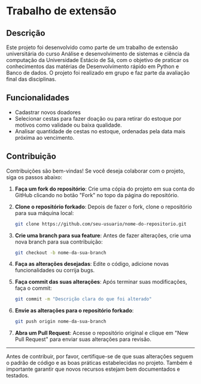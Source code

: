 # Trabalho de extensão

## Descrição
Este projeto foi desenvolvido como parte de um trabalho de extensão universitária do curso Análise e desenvolvimento de sistemas e ciência da computação da Universidade Estácio de Sá, com o objetivo de praticar os conhecimentos das matérias de Desenvolvimento rápido em Python e Banco de dados. O projeto foi realizado em grupo e faz parte da avaliação final das disciplinas.

## Funcionalidades

- Cadastrar novos doadores
- Selecionar cestas para fazer doação ou para retirar do estoque por motivos como validade ou baixa qualidade.
- Analisar quantidade de cestas no estoque, ordenadas pela data mais próxima ao vencimento.

## Contribuição

Contribuições são bem-vindas! Se você deseja colaborar com o projeto, siga os passos abaixo:

1. **Faça um fork do repositório**: Crie uma cópia do projeto em sua conta do GitHub clicando no botão "Fork" no topo da página do repositório.

2. **Clone o repositório forkado**: Depois de fazer o fork, clone o repositório para sua máquina local:
    ```bash
    git clone https://github.com/seu-usuario/nome-do-repositorio.git
    ```

3. **Crie uma branch para sua feature**: Antes de fazer alterações, crie uma nova branch para sua contribuição:
    ```bash
    git checkout -b nome-da-sua-branch
    ```

4. **Faça as alterações desejadas**: Edite o código, adicione novas funcionalidades ou corrija bugs.

5. **Faça commit das suas alterações**: Após terminar suas modificações, faça o commit:
    ```bash
    git commit -m "Descrição clara do que foi alterado"
    ```

6. **Envie as alterações para o repositório forkado**:
    ```bash
    git push origin nome-da-sua-branch
    ```

7. **Abra um Pull Request**: Acesse o repositório original e clique em "New Pull Request" para enviar suas alterações para revisão.

---

Antes de contribuir, por favor, certifique-se de que suas alterações seguem o padrão de código e as boas práticas estabelecidas no projeto. Também é importante garantir que novos recursos estejam bem documentados e testados.
